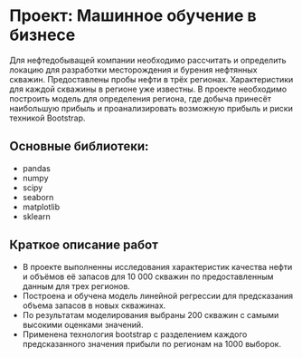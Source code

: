 # Проект: Машинное обучение в бизнесе

Для нефтедобыващей компании необходимо рассчитать и определить локацию для разработки месторождения и бурения нефтянных скважин.
Предоставлены пробы нефти в трёх регионах. Характеристики для каждой скважины в регионе уже известны. В проекте необходимо построить модель для определения региона, где добыча принесёт наибольшую прибыль и проанализировать возможную прибыль и риски техникой Bootstrap.

## Основные библиотеки:
- pandas
- numpy
- scipy
- seaborn
- matplotlib
- sklearn

## Краткое описание работ
- В проекте выполненны исследования характеристик качества нефти и объёмов её запасов для 10 000 скважин по предоставленным данным для трех регионов.
- Построена и обучена модель линейной регрессии для предсказания объема запасов в новых скважинах.
- По результатам моделирования выбраны 200 скважин с самыми высокими оценками значений.
- Применена технология bootstrap с разделением каждого предсказанного значения прибыли по регионам на 1000 выборок.
